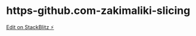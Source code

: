 # https-github.com-zakimaliki-slicing

[Edit on StackBlitz ⚡️](https://stackblitz.com/edit/web-platform-7pkhav)